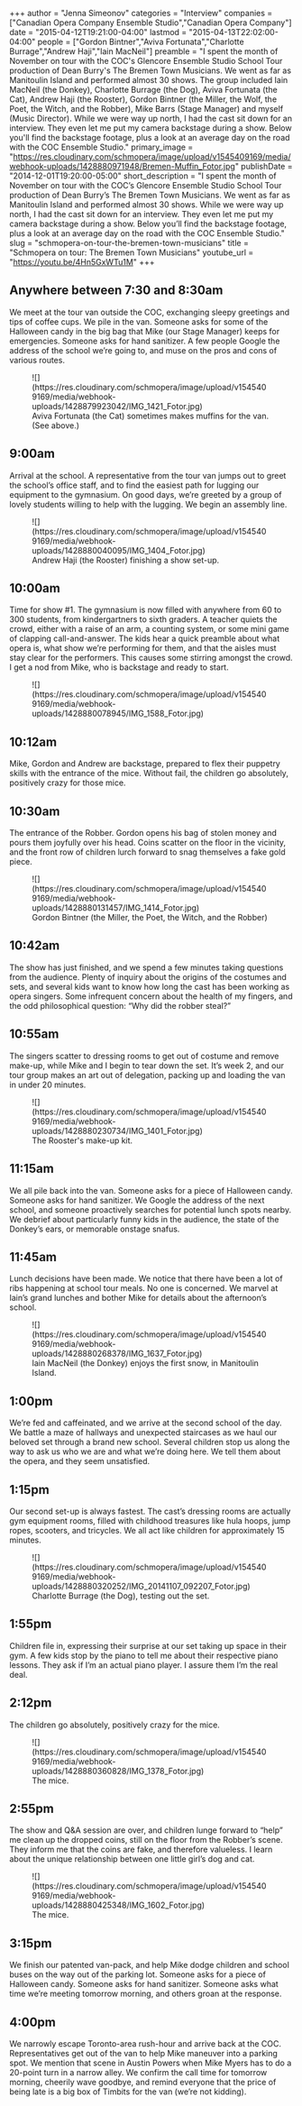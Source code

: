 +++
author = "Jenna Simeonov"
categories = "Interview"
companies = ["Canadian Opera Company Ensemble Studio","Canadian Opera Company"]
date = "2015-04-12T19:21:00-04:00"
lastmod = "2015-04-13T22:02:00-04:00"
people = ["Gordon Bintner","Aviva Fortunata","Charlotte Burrage","Andrew Haji","Iain MacNeil"]
preamble = "I spent the month of November on tour with the COC's Glencore Ensemble Studio School Tour production of Dean Burry's The Bremen Town Musicians. We went as far as Manitoulin Island and performed almost 30 shows. The group included Iain MacNeil (the Donkey), Charlotte Burrage (the Dog), Aviva Fortunata (the Cat), Andrew Haji (the Rooster), Gordon Bintner (the Miller, the Wolf, the Poet, the Witch, and the Robber), Mike Barrs (Stage Manager) and myself (Music Director). While we were way up north, I had the cast sit down for an interview. They even let me put my camera backstage during a show. Below you'll find the backstage footage, plus a look at an average day on the road with the COC Ensemble Studio."
primary_image = "https://res.cloudinary.com/schmopera/image/upload/v1545409169/media/webhook-uploads/1428880971948/Bremen-Muffin_Fotor.jpg"
publishDate = "2014-12-01T19:20:00-05:00"
short_description = "I spent the month of November on tour with the COC’s Glencore Ensemble Studio School Tour production of Dean Burry’s The Bremen Town Musicians. We went as far as Manitoulin Island and performed almost 30 shows. While we were way up north, I had the cast sit down for an interview. They even let me put my camera backstage during a show. Below you’ll find the backstage footage, plus a look at an average day on the road with the COC Ensemble Studio."
slug = "schmopera-on-tour-the-bremen-town-musicians"
title = "Schmopera on tour: The Bremen Town Musicians"
youtube_url = "https://youtu.be/4Hn5GxWTu1M"
+++

## Anywhere between 7:30 and 8:30am

We meet at the tour van outside the COC, exchanging sleepy greetings and tips of coffee cups. We pile in the van. Someone asks for some of the Halloween candy in the big bag that Mike (our Stage Manager) keeps for emergencies. Someone asks for hand sanitizer. A few people Google the address of the school we’re going to, and muse on the pros and cons of various routes.

<figure data-type="image">
![](https://res.cloudinary.com/schmopera/image/upload/v1545409169/media/webhook-uploads/1428879923042/IMG_1421_Fotor.jpg)
<figcaption>Aviva Fortunata (the Cat) sometimes makes muffins for the van. (See above.)</figcaption>
</figure>

## 9:00am

Arrival at the school. A representative from the tour van jumps out to greet the school’s office staff, and to find the easiest path for lugging our equipment to the gymnasium. On good days, we’re greeted by a group of lovely students willing to help with the lugging. We begin an assembly line.

<figure data-type="image">
![](https://res.cloudinary.com/schmopera/image/upload/v1545409169/media/webhook-uploads/1428880040095/IMG_1404_Fotor.jpg)
<figcaption>Andrew Haji (the Rooster) finishing a show set-up.</figcaption>
</figure>

## 10:00am

Time for show #1\. The gymnasium is now filled with anywhere from 60 to 300 students, from kindergartners to sixth graders. A teacher quiets the crowd, either with a raise of an arm, a counting system, or some mini game of clapping call-and-answer. The kids hear a quick preamble about what opera is, what show we’re performing for them, and that the aisles must stay clear for the performers. This causes some stirring amongst the crowd. I get a nod from Mike, who is backstage and ready to start.

<figure data-type="image">
![](https://res.cloudinary.com/schmopera/image/upload/v1545409169/media/webhook-uploads/1428880078945/IMG_1588_Fotor.jpg)
</figure>

## 10:12am

Mike, Gordon and Andrew are backstage, prepared to flex their puppetry skills with the entrance of the mice. Without fail, the children go absolutely, positively crazy for those mice.

## 10:30am

The entrance of the Robber. Gordon opens his bag of stolen money and pours them joyfully over his head. Coins scatter on the floor in the vicinity, and the front row of children lurch forward to snag themselves a fake gold piece.

<figure data-type="image">
![](https://res.cloudinary.com/schmopera/image/upload/v1545409169/media/webhook-uploads/1428880131457/IMG_1414_Fotor.jpg)
<figcaption>Gordon Bintner (the Miller, the Poet, the Witch, and the Robber)</figcaption>
</figure>

## 10:42am

The show has just finished, and we spend a few minutes taking questions from the audience. Plenty of inquiry about the origins of the costumes and sets, and several kids want to know how long the cast has been working as opera singers. Some infrequent concern about the health of my fingers, and the odd philosophical question: “Why did the robber steal?”

## 10:55am

The singers scatter to dressing rooms to get out of costume and remove make-up, while Mike and I begin to tear down the set. It’s week 2, and our tour group makes an art out of delegation, packing up and loading the van in under 20 minutes.

<figure data-type="image">
![](https://res.cloudinary.com/schmopera/image/upload/v1545409169/media/webhook-uploads/1428880230734/IMG_1401_Fotor.jpg)
<figcaption>The Rooster's make-up kit.</figcaption>
</figure>

## 11:15am

We all pile back into the van. Someone asks for a piece of Halloween candy. Someone asks for hand sanitizer. We Google the address of the next school, and someone proactively searches for potential lunch spots nearby. We debrief about particularly funny kids in the audience, the state of the Donkey’s ears, or memorable onstage snafus.

## 11:45am

Lunch decisions have been made. We notice that there have been a lot of ribs happening at school tour meals. No one is concerned. We marvel at Iain’s grand lunches and bother Mike for details about the afternoon’s school.

<figure data-type="image">
![](https://res.cloudinary.com/schmopera/image/upload/v1545409169/media/webhook-uploads/1428880268378/IMG_1637_Fotor.jpg)
<figcaption>Iain MacNeil (the Donkey) enjoys the first snow, in Manitoulin Island.</figcaption>
</figure>

## 1:00pm

We’re fed and caffeinated, and we arrive at the second school of the day. We battle a maze of hallways and unexpected staircases as we haul our beloved set through a brand new school. Several children stop us along the way to ask us who we are and what we’re doing here. We tell them about the opera, and they seem unsatisfied.

## 1:15pm

Our second set-up is always fastest. The cast’s dressing rooms are actually gym equipment rooms, filled with childhood treasures like hula hoops, jump ropes, scooters, and tricycles. We all act like children for approximately 15 minutes.

<figure data-type="image">
![](https://res.cloudinary.com/schmopera/image/upload/v1545409169/media/webhook-uploads/1428880320252/IMG_20141107_092207_Fotor.jpg)
<figcaption>Charlotte Burrage (the Dog), testing out the set.</figcaption>
</figure>

## 1:55pm

Children file in, expressing their surprise at our set taking up space in their gym. A few kids stop by the piano to tell me about their respective piano lessons. They ask if I’m an actual piano player. I assure them I’m the real deal.

## 2:12pm

The children go absolutely, positively crazy for the mice.

<figure data-type="image">
![](https://res.cloudinary.com/schmopera/image/upload/v1545409169/media/webhook-uploads/1428880360828/IMG_1378_Fotor.jpg)
<figcaption>The mice.</figcaption>
</figure>

## 2:55pm

The show and Q&A session are over, and children lunge forward to “help” me clean up the dropped coins, still on the floor from the Robber’s scene. They inform me that the coins are fake, and therefore valueless. I learn about the unique relationship between one little girl’s dog and cat.

<figure data-type="image">
![](https://res.cloudinary.com/schmopera/image/upload/v1545409169/media/webhook-uploads/1428880425348/IMG_1602_Fotor.jpg)
<figcaption>The mice.</figcaption>
</figure>

## 3:15pm

We finish our patented van-pack, and help Mike dodge children and school buses on the way out of the parking lot. Someone asks for a piece of Halloween candy. Someone asks for hand sanitizer. Someone asks what time we’re meeting tomorrow morning, and others groan at the response.

## 4:00pm

We narrowly escape Toronto-area rush-hour and arrive back at the COC. Representatives get out of the van to help Mike maneuver into a parking spot. We mention that scene in Austin Powers when Mike Myers has to do a 20-point turn in a narrow alley. We confirm the call time for tomorrow morning, cheerily wave goodbye, and remind everyone that the price of being late is a big box of Timbits for the van (we’re not kidding).
